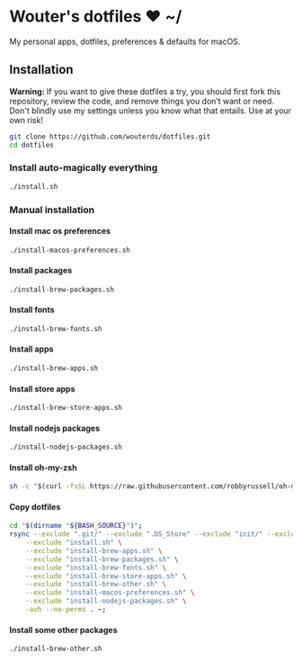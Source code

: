 # Wouter's dotfiles ❤ ~/

My personal apps, dotfiles, preferences & defaults for macOS.

## Installation

**Warning:** If you want to give these dotfiles a try, you should first fork this repository, review the code, and remove things you don’t want or need. Don't blindly use my settings unless you know what that entails. Use at your own risk!

```bash
git clone https://github.com/wouterds/dotfiles.git
cd dotfiles
```

### Install auto-magically everything

```bash
./install.sh
```

### Manual installation

#### Install mac os preferences

```bash
./install-macos-preferences.sh
```

#### Install packages

```bash
./install-brew-packages.sh
```

#### Install fonts

```bash
./install-brew-fonts.sh
```

#### Install apps

```bash
./install-brew-apps.sh
```

#### Install store apps

```bash
./install-brew-store-apps.sh
```

#### Install nodejs packages

```bash
./install-nodejs-packages.sh
```

#### Install oh-my-zsh
```bash
sh -c "$(curl -fsSL https://raw.githubusercontent.com/robbyrussell/oh-my-zsh/master/tools/install.sh)"
```

#### Copy dotfiles
```bash
cd "$(dirname "${BASH_SOURCE}")";
rsync --exclude ".git/" --exclude ".DS_Store" --exclude "init/" --exclude "README.md" \
	--exclude "install.sh" \
	--exclude "install-brew-apps.sh" \
	--exclude "install-brew-packages.sh" \
	--exclude "install-brew-fonts.sh" \
	--exclude "install-brew-store-apps.sh" \
	--exclude "install-brew-other.sh" \
	--exclude "install-macos-preferences.sh" \
	--exclude "install-nodejs-packages.sh" \
	-avh --no-perms . ~;
  ```

#### Install some other packages

```bash
./install-brew-other.sh
```

